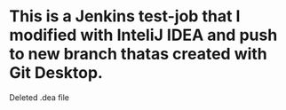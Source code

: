 # This is a Jenkins test-job that I modified with InteliJ IDEA and push to new branch thatas created with Git Desktop.
Deleted .dea file